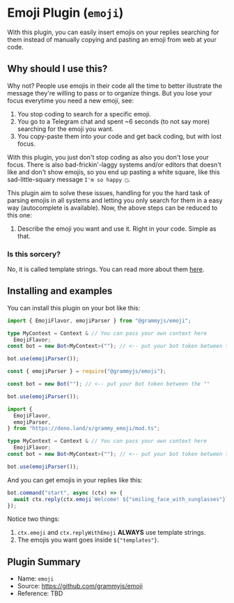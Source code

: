 # Emoji Plugin (`emoji`)

With this plugin, you can easily insert emojis on your replies searching for them instead of manually copying and pasting an emoji from web at your code.

## Why should I use this?

Why not? People use emojis in their code all the time to better illustrate the message they're willing to pass or to organize things. But you lose your focus everytime you need a new emoji, see:

1. You stop coding to search for a specific emoji.
2. You go to a Telegram chat and spent ~6 seconds (to not say more) searching for the emoji you want.
3. You copy-paste them into your code and get back coding, but with lost focus.

With this plugin, you just don't stop coding as also you don't lose your focus. There is also bad-frickin'-laggy systems and/or editors that doesn't like and don't show emojis, so you end up pasting a white square, like this sad-little-squary message `I'm so happy □`.

This plugin aim to solve these issues, handling for you the hard task of parsing emojis in all systems and letting you only search for them in a easy way (autocomplete is available). Now, the above steps can be reduced to this one:

1. Describe the emoji you want and use it. Right in your code. Simple as that.

### Is this sorcery?

No, it is called template strings. You can read more about them [here](https://developer.mozilla.org/pt-BR/docs/Web/JavaScript/Reference/Template_literals).

## Installing and examples

You can install this plugin on your bot like this:

<CodeGroup>
  <CodeGroupItem title="TypeScript" active>

```ts
import { EmojiFlavor, emojiParser } from "@grammyjs/emoji";

type MyContext = Context & // You can pass your own context here
  EmojiFlavor;
const bot = new Bot<MyContext>(""); // <-- put your bot token between the ""

bot.use(emojiParser());
```

</CodeGroupItem>
  <CodeGroupItem title="JavaScript">

```js
const { emojiParser } = require("@grammyjs/emoji");

const bot = new Bot(""); // <-- put your bot token between the ""

bot.use(emojiParser());
```

</CodeGroupItem>
  <CodeGroupItem title="Deno">

```ts
import {
  EmojiFlavor,
  emojiParser,
} from "https://deno.land/x/grammy_emoji/mod.ts";

type MyContext = Context & // You can pass your own context here
  EmojiFlavor;
const bot = new Bot<MyContext>(""); // <-- put your bot token between the ""

bot.use(emojiParser());
```

</CodeGroupItem>
</CodeGroup>

And you can get emojis in your replies like this:

```js
bot.command("start", async (ctx) => {
  await ctx.reply(ctx.emoji`Welcome! ${"smiling_face_with_sunglasses"}`);
});
```

Notice two things:

1. `ctx.emoji` and `ctx.replyWithEmoji` **ALWAYS** use template strings.
2. The emojis you want goes inside `${"templates"}`.

## Plugin Summary

- Name: `emoji`
- Source: <https://github.com/grammyjs/emoji>
- Reference: TBD
